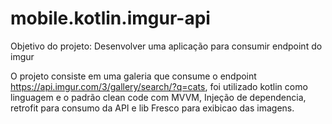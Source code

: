 # mobile.kotlin.imgur-api
Objetivo do projeto: Desenvolver uma aplicação para consumir endpoint do imgur


O projeto consiste em uma galeria que consume o endpoint https://api.imgur.com/3/gallery/search/?q=cats,
foi utilizado kotlin como linguagem e o padrão clean code com MVVM, Injeção de dependencia, retrofit para consumo da API e lib Fresco para exibicao das imagens. 


